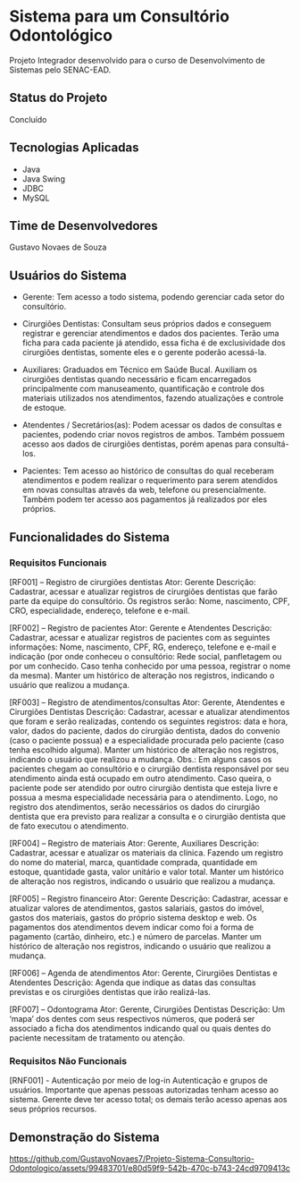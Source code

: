 # Sistema para um Consultório Odontológico

Projeto Integrador desenvolvido para o curso de Desenvolvimento de Sistemas pelo SENAC-EAD.

## Status do Projeto
Concluído

## Tecnologias Aplicadas
- Java
- Java Swing
- JDBC
- MySQL

## Time de Desenvolvedores
Gustavo Novaes de Souza

## Usuários do Sistema
- Gerente: Tem acesso a todo sistema, podendo gerenciar cada setor do 
consultório.

- Cirurgiões Dentistas: Consultam seus próprios dados e conseguem registrar e 
gerenciar atendimentos e dados dos pacientes. Terão uma ficha para cada 
paciente já atendido, essa ficha é de exclusividade dos cirurgiões dentistas, 
somente eles e o gerente poderão acessá-la.

- Auxiliares: Graduados em Técnico em Saúde Bucal. Auxiliam os cirurgiões 
dentistas quando necessário e ficam encarregados principalmente com 
manuseamento, quantificação e controle dos materiais utilizados nos 
atendimentos, fazendo atualizações e controle de estoque.

- Atendentes / Secretários(as): Podem acessar os dados de consultas e pacientes, 
podendo criar novos registros de ambos. Também possuem acesso aos dados 
de cirurgiões dentistas, porém apenas para consultá-los.

- Pacientes: Tem acesso ao histórico de consultas do qual receberam 
atendimentos e podem realizar o requerimento para serem atendidos em novas 
consultas através da web, telefone ou presencialmente. Também podem ter 
acesso aos pagamentos já realizados por eles próprios.


## Funcionalidades do Sistema

### Requisitos Funcionais
[RF001] – Registro de cirurgiões dentistas
Ator: Gerente
Descrição: Cadastrar, acessar e atualizar registros de cirurgiões dentistas que 
farão parte da equipe do consultório. Os registros serão: Nome, nascimento, 
CPF, CRO, especialidade, endereço, telefone e e-mail.

[RF002] – Registro de pacientes
Ator: Gerente e Atendentes
Descrição: Cadastrar, acessar e atualizar registros de pacientes com as 
seguintes informações: Nome, nascimento, CPF, RG, endereço, telefone e e-mail e indicação (por onde conheceu o consultório: Rede social, panfletagem ou 
por um conhecido. Caso tenha conhecido por uma pessoa, registrar o nome da 
mesma). Manter um histórico de alteração nos registros, indicando o usuário que 
realizou a mudança.

[RF003] – Registro de atendimentos/consultas
Ator: Gerente, Atendentes e Cirurgiões Dentistas
Descrição: Cadastrar, acessar e atualizar atendimentos que foram e serão 
realizadas, contendo os seguintes registros: data e hora, valor, dados do 
paciente, dados do cirurgião dentista, dados do convenio (caso o paciente 
possua) e a especialidade procurada pelo paciente (caso tenha escolhido 
alguma). Manter um histórico de alteração nos registros, indicando o usuário que 
realizou a mudança.
Obs.: Em alguns casos os pacientes chegam ao consultório e o cirurgião dentista 
responsável por seu atendimento ainda está ocupado em outro atendimento. 
Caso queira, o paciente pode ser atendido por outro cirurgião dentista que esteja 
livre e possua a mesma especialidade necessária para o atendimento. Logo, no 
registro dos atendimentos, serão necessários os dados do cirurgião dentista que 
era previsto para realizar a consulta e o cirurgião dentista que de fato executou 
o atendimento. 

[RF004] – Registro de materiais
Ator: Gerente, Auxiliares
Descrição: Cadastrar, acessar e atualizar os materiais da clínica. Fazendo um 
registro do nome do material, marca, quantidade comprada, quantidade em 
estoque, quantidade gasta, valor unitário e valor total. Manter um histórico de 
alteração nos registros, indicando o usuário que realizou a mudança.

[RF005] – Registro financeiro
Ator: Gerente
Descrição: Cadastrar, acessar e atualizar valores de atendimentos, gastos 
salariais, gastos do imóvel, gastos dos materiais, gastos do próprio sistema 
desktop e web. Os pagamentos dos atendimentos devem indicar como foi a 
forma de pagamento (cartão, dinheiro, etc.) e número de parcelas. Manter um 
histórico de alteração nos registros, indicando o usuário que realizou a mudança.

[RF006] – Agenda de atendimentos
Ator: Gerente, Cirurgiões Dentistas e Atendentes
Descrição: Agenda que indique as datas das consultas previstas e os cirurgiões
dentistas que irão realizá-las.

[RF007] – Odontograma
Ator: Gerente, Cirurgiões Dentistas
Descrição: Um ‘mapa’ dos dentes com seus respectivos números, que poderá 
ser associado a ficha dos atendimentos indicando qual ou quais dentes do 
paciente necessitam de tratamento ou atenção.

### Requisitos Não Funcionais
[RNF001] - Autenticação por meio de log-in
Autenticação e grupos de usuários. Importante que apenas pessoas autorizadas tenham 
acesso ao sistema. Gerente deve ter acesso total; os demais terão acesso apenas 
aos seus próprios recursos.


## Demonstração do Sistema
https://github.com/GustavoNovaes7/Projeto-Sistema-Consultorio-Odontologico/assets/99483701/e80d59f9-542b-470c-b743-24cd9709413c

